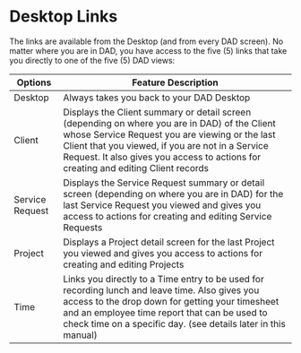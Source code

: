 # Desktop Links

The links are available from the Desktop (and from every DAD screen). No matter where you are in DAD, you have access to the five (5) links that take you directly to one of the five (5) DAD views: 

| Options | Feature Description |
|---------|---------------------|
| Desktop | Always takes you back to your DAD Desktop |
| Client  | Displays the Client summary or detail screen (depending on where you are in DAD) of the Client whose Service Request you are viewing or the last Client that you viewed, if you are not in a Service Request. It also gives you access to actions for creating and editing Client records |
| Service Request | Displays the Service Request summary or detail screen (depending on where you are in DAD) for the last Service Request you viewed and gives you access to actions for creating and editing Service Requests |
| Project | Displays a Project detail screen for the last Project you viewed and gives you access to actions for creating and editing Projects |
| Time | Links you directly to a Time entry to be used for recording lunch and leave time. Also gives you access to the drop down for getting your timesheet and an employee time report that can be used to check time on a specific day. (see details later in this manual) |